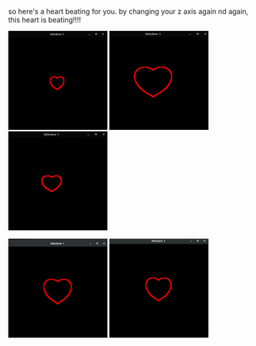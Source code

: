 so here's a heart beating for you.
by changing your z axis again nd again, this heart is beating!!!!

<img src="https://github.com/anshukaira/graphics/blob/master/beating-heart/h1.png" width="200" height="200"/>  <img src="https://github.com/anshukaira/graphics/blob/master/beating-heart/h2.png" width="200" height="200"/>  <img src="https://github.com/anshukaira/graphics/blob/master/beating-heart/h3.png" width="200" height="200"/> 

<img src="https://github.com/anshukaira/graphics/blob/master/beating-heart/h4.png" width="200" height="200"/>
<img src="https://github.com/anshukaira/graphics/blob/master/beating-heart/h5.png" width="200" height="200"/> 
